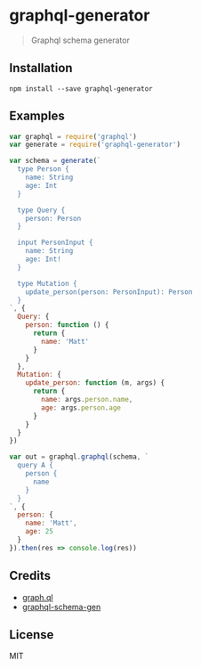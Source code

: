 # graphql-generator
> Graphql schema generator


## Installation

    npm install --save graphql-generator


## Examples

```js
var graphql = require('graphql')
var generate = require('graphql-generator')

var schema = generate(`
  type Person {
    name: String
    age: Int
  }

  type Query {
    person: Person
  }

  input PersonInput {
    name: String
    age: Int!
  }

  type Mutation {
    update_person(person: PersonInput): Person
  }
`, {
  Query: {
    person: function () {
      return {
        name: 'Matt'
      }
    }
  },
  Mutation: {
    update_person: function (m, args) {
      return {
        name: args.person.name,
        age: args.person.age
      }
    }
  }
})

var out = graphql.graphql(schema, `
  query A {
    person {
      name
    }
  }
`, {
  person: {
    name: 'Matt',
    age: 25
  }
}).then(res => console.log(res))
```

## Credits

* [graph.ql](https://github.com/matthewmueller/graph.ql)
* [graphql-schema-gen](https://github.com/ForbesLindesay/graphql-schema-gen)


## License

MIT
